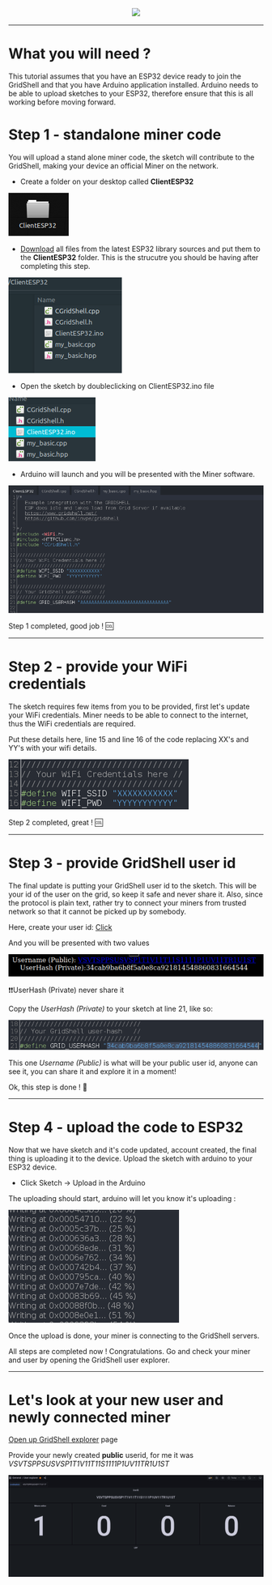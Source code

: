 <p align="center">
<img src=https://gridshl.files.wordpress.com/2022/06/img_3487.png>
</p>  

----------------

# What you will need ?
This tutorial assumes that you have an ESP32 device ready to join the GridShell and that you have Arduino application installed.
Arduino needs to be able to upload sketches to your ESP32, therefore ensure that this is all working before moving forward.

# Step 1 - standalone miner code
You will upload a stand alone miner code, the sketch will contribute to the GridShell, making your device an official Miner on the network.

- Create a folder on your desktop called **ClientESP32**

![GridShell](https://github.com/invpe/gridshell/blob/main/Resources/Tut1.png)


- [Download](https://github.com/invpe/gridshell/tree/main/Miners/ESP32) all files from the latest ESP32 library sources 
and put them to the **ClientESP32** folder. This is the strucutre you should be having after completing this step.


![GridShell](https://github.com/invpe/gridshell/blob/main/Resources/Tut2.png)


- Open the sketch by doubleclicking on ClientESP32.ino file


![GridShell](https://github.com/invpe/gridshell/blob/main/Resources/Tut3.png)


- Arduino will launch and you will be presented with the Miner software.

![GridShell](https://github.com/invpe/gridshell/blob/main/Resources/Tut4.png)

Step 1 completed, good job ! 🆒

------------------

# Step 2 - provide your WiFi credentials

The sketch requires few items from you to be provided, first let's update your WiFi credentials.
Miner needs to be able to connect to the internet, thus the WiFi credentials are required.

Put these details here, line 15 and line 16 of the code replacing XX's and YY's with your wifi details.


![GridShell](https://github.com/invpe/gridshell/blob/main/Resources/Tut5.png)

Step 2 completed, great ! 🆒


--------------------------

# Step 3 - provide GridShell user id

The final update is putting your GridShell user id to the sketch.
This will be your id of the user on the grid, so keep it safe and never share it.
Also, since the protocol is plain text, rather try to connect your miners from trusted network
so that it cannot be picked up by somebody.

Here, create your user id: [Click](https://explorer.gridshell.net/api/getuser/)

And you will be presented with two values

![GridShell](https://github.com/invpe/gridshell/blob/main/Resources/Tut6.png)

 

❗❗UserHash (Private)  never share it  
 

Copy the _UserHash (Private)_ to your sketch at line 21, like so:

![GridShell](https://github.com/invpe/gridshell/blob/main/Resources/Tut7.png)

This one _Username (Public)_ is what will be your public user id, anyone can see it, you can share it and explore it in a moment!

Ok, this step is done ! 🍪

---------------------------------

# Step 4 - upload the code to ESP32

Now that we have sketch and it's code updated, account created, the final thing is uploading it to the device.
Upload the sketch with arduino to your ESP32 device. 

* Click Sketch -> Upload in the Arduino

The uploading should start, arduino will let you know it's uploading :

![GridShell](https://github.com/invpe/gridshell/blob/main/Resources/Tut8.png)

Once the upload is done, your miner is connecting to the GridShell servers.

All steps are completed now ! Congratulations.
Go and check your miner and user by opening the GridShell user explorer.

-------------------------------------

# Let's look at your new user and newly connected miner

[Open up GridShell explorer](https://explorer.gridshell.net:3000/d/MAgVXZj7k/user-explorer) page 

Provide your newly created **public** userid, for me it was _VSVTSPPSUSVSP1T1V11T11S1111P1UV11TR1U1ST_ 

![GridShell](https://github.com/invpe/gridshell/blob/main/Resources/Tut9.png)



